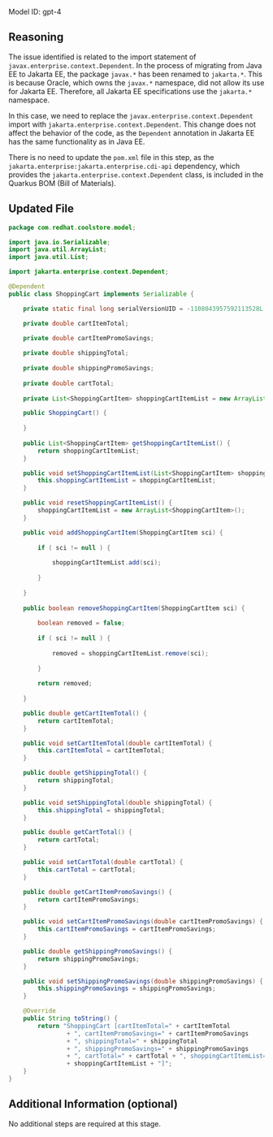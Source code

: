 Model ID: gpt-4
## Reasoning

The issue identified is related to the import statement of `javax.enterprise.context.Dependent`. In the process of migrating from Java EE to Jakarta EE, the package `javax.*` has been renamed to `jakarta.*`. This is because Oracle, which owns the `javax.*` namespace, did not allow its use for Jakarta EE. Therefore, all Jakarta EE specifications use the `jakarta.*` namespace.

In this case, we need to replace the `javax.enterprise.context.Dependent` import with `jakarta.enterprise.context.Dependent`. This change does not affect the behavior of the code, as the `Dependent` annotation in Jakarta EE has the same functionality as in Java EE.

There is no need to update the `pom.xml` file in this step, as the `jakarta.enterprise:jakarta.enterprise.cdi-api` dependency, which provides the `jakarta.enterprise.context.Dependent` class, is included in the Quarkus BOM (Bill of Materials).

## Updated File

```java
package com.redhat.coolstore.model;

import java.io.Serializable;
import java.util.ArrayList;
import java.util.List;

import jakarta.enterprise.context.Dependent;

@Dependent
public class ShoppingCart implements Serializable {

	private static final long serialVersionUID = -1108043957592113528L;

	private double cartItemTotal;

	private double cartItemPromoSavings;
	
	private double shippingTotal;
	
	private double shippingPromoSavings;
	
	private double cartTotal;
			
	private List<ShoppingCartItem> shoppingCartItemList = new ArrayList<ShoppingCartItem>();

	public ShoppingCart() {
		
	}
	
	public List<ShoppingCartItem> getShoppingCartItemList() {
		return shoppingCartItemList;
	}

	public void setShoppingCartItemList(List<ShoppingCartItem> shoppingCartItemList) {
		this.shoppingCartItemList = shoppingCartItemList;
	}

	public void resetShoppingCartItemList() {
		shoppingCartItemList = new ArrayList<ShoppingCartItem>();
	}

	public void addShoppingCartItem(ShoppingCartItem sci) {
		
		if ( sci != null ) {
			
			shoppingCartItemList.add(sci);
			
		}
		
	}
	
	public boolean removeShoppingCartItem(ShoppingCartItem sci) {
		
		boolean removed = false;
		
		if ( sci != null ) {
			
			removed = shoppingCartItemList.remove(sci);
			
		}
		
		return removed;
		
	}

	public double getCartItemTotal() {
		return cartItemTotal;
	}

	public void setCartItemTotal(double cartItemTotal) {
		this.cartItemTotal = cartItemTotal;
	}

	public double getShippingTotal() {
		return shippingTotal;
	}

	public void setShippingTotal(double shippingTotal) {
		this.shippingTotal = shippingTotal;
	}

	public double getCartTotal() {
		return cartTotal;
	}

	public void setCartTotal(double cartTotal) {
		this.cartTotal = cartTotal;
	}

	public double getCartItemPromoSavings() {
		return cartItemPromoSavings;
	}

	public void setCartItemPromoSavings(double cartItemPromoSavings) {
		this.cartItemPromoSavings = cartItemPromoSavings;
	}

	public double getShippingPromoSavings() {
		return shippingPromoSavings;
	}

	public void setShippingPromoSavings(double shippingPromoSavings) {
		this.shippingPromoSavings = shippingPromoSavings;
	}

	@Override
	public String toString() {
		return "ShoppingCart [cartItemTotal=" + cartItemTotal
				+ ", cartItemPromoSavings=" + cartItemPromoSavings
				+ ", shippingTotal=" + shippingTotal
				+ ", shippingPromoSavings=" + shippingPromoSavings
				+ ", cartTotal=" + cartTotal + ", shoppingCartItemList="
				+ shoppingCartItemList + "]";
	}
}
```

## Additional Information (optional)

No additional steps are required at this stage.